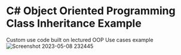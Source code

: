 # C# Object Oriented Programming Class Inheritance Example

Custom use code built on lectured OOP Use cases example 
![Screenshot 2023-05-08 232445](https://user-images.githubusercontent.com/71945647/236951042-c4a835bf-130d-40e3-a6db-0838f62c4365.png)
